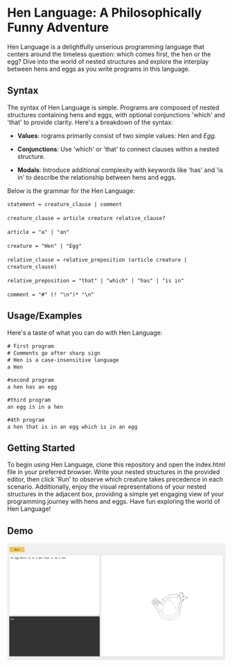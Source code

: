 # Hen Language: A Philosophically Funny Adventure

Hen Language is a delightfully unserious programming language that centers around the timeless question: which comes first, the hen or the egg? Dive into the world of nested structures and explore the interplay between hens and eggs as you write programs in this language.

## Syntax

The syntax of Hen Language is simple. Programs are composed of nested structures containing hens and eggs, with optional conjunctions 'which' and 'that' to provide clarity. Here's a breakdown of the syntax:

- **Values**: rograms primarily consist of two simple values: _Hen_ and _Egg_.

- **Conjunctions**: Use 'which' or 'that' to connect clauses within a nested structure.

- **Modals**: Introduce additional complexity with keywords like 'has' and 'is in' to describe the relationship between hens and eggs.

Below is the grammar for the Hen Language:

```
statement = creature_clause | comment

creature_clause = article creature relative_clause?

article = "a" | "an"

creature = "Hen" | "Egg"

relative_clause = relative_preposition (article creature | creature_clause)

relative_preposition = "that" | "which" | "has" | "is in"

comment = "#" (! "\n")* "\n"

```

## Usage/Examples

Here's a taste of what you can do with Hen Language:

```
# First program
# Comments go after sharp sign
# Hen is a case-insensitive language
a Hen
```

```
#second program
a hen has an egg
```

```
#third program
an egg is in a hen
```

```
#4th program
a hen that is in an egg which is in an egg
```

## Getting Started

To begin using Hen Language, clone this repository and open the index.html file in your preferred browser. Write your nested structures in the provided editor, then click 'Run' to observe which creature takes precedence in each scenario. Additionally, enjoy the visual representations of your nested structures in the adjacent box, providing a simple yet engaging view of your programming journey with hens and eggs. Have fun exploring the world of Hen Language!

## Demo

![Hen Language Demo](hen-demo.png)
